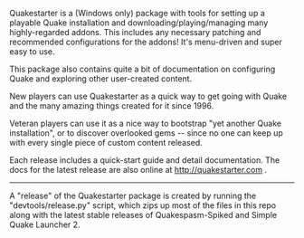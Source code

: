 Quakestarter is a (Windows only) package with tools for setting up a playable Quake installation and downloading/playing/managing many highly-regarded addons. This includes any necessary patching and recommended configurations for the addons! It's menu-driven and super easy to use.

This package also contains quite a bit of documentation on configuring Quake and exploring other user-created content.

New players can use Quakestarter as a quick way to get going with Quake and the many amazing things created for it since 1996.

Veteran players can use it as a nice way to bootstrap "yet another Quake installation", or to discover overlooked gems -- since no one can keep up with every single piece of custom content released.

Each release includes a quick-start guide and detail documentation. The docs for the latest release are also online at http://quakestarter.com .

--------------------

A "release" of the Quakestarter package is created by running the "devtools/release.py" script, which zips up most of the files in this repo along with the latest stable releases of Quakespasm-Spiked and Simple Quake Launcher 2.
